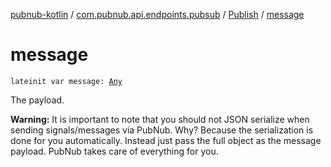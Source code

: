 [pubnub-kotlin](../../index.md) / [com.pubnub.api.endpoints.pubsub](../index.md) / [Publish](index.md) / [message](./message.md)

# message

`lateinit var message: `[`Any`](https://kotlinlang.org/api/latest/jvm/stdlib/kotlin/-any/index.html)

The payload.

**Warning:** It is important to note that you should not JSON serialize when sending signals/messages via PubNub.
Why? Because the serialization is done for you automatically.
Instead just pass the full object as the message payload.
PubNub takes care of everything for you.

